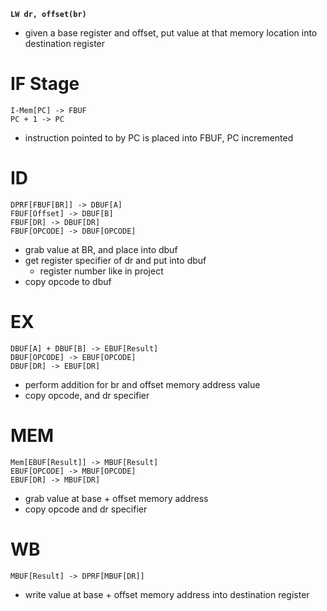 **`LW dr, offset(br)`**
- given a base register and offset, put value at that memory location into destination register
# IF Stage
```
I-Mem[PC] -> FBUF
PC + 1 -> PC
```
- instruction pointed to by PC is placed into FBUF, PC incremented
# ID
```
DPRF[FBUF[BR]] -> DBUF[A]
FBUF[Offset] -> DBUF[B]
FBUF[DR] -> DBUF[DR]
FBUF[OPCODE] -> DBUF[OPCODE]
```
- grab value at BR, and place into dbuf
- get register specifier of dr and put into dbuf
    - register number like in project
- copy opcode to dbuf

# EX
```
DBUF[A] + DBUF[B] -> EBUF[Result]
DBUF[OPCODE] -> EBUF[OPCODE]
DBUF[DR] -> EBUF[DR]
```
- perform addition for br and offset memory address value
- copy opcode, and dr specifier

# MEM
```
Mem[EBUF[Result]] -> MBUF[Result]
EBUF[OPCODE] -> MBUF[OPCODE]
EBUF[DR] -> MBUF[DR]
```
- grab value at base + offset memory address
- copy opcode and dr specifier

# WB
```
MBUF[Result] -> DPRF[MBUF[DR]]
```
- write value at base + offset memory address into destination register
